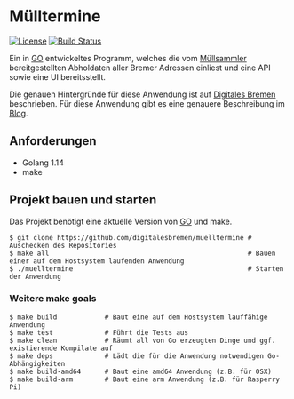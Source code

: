 # Mülltermine

[![License](https://img.shields.io/badge/License-Apache%202.0-blue.svg)](https://opensource.org/licenses/Apache-2.0)
[![Build Status](https://travis-ci.org/digitalesbremen/muelltermine.svg?branch=master)](https://travis-ci.org/digitalesbremen/muelltermine)

Ein in [GO](https://golang.org/) entwickeltes Programm, welches die vom 
[Müllsammler](https://github.com/digitalesbremen/muellsammler) bereitgestellten Abholdaten aller
Bremer Adressen einliest und eine API sowie eine UI bereitsstellt.

Die genauen Hintergründe für diese Anwendung ist auf [Digitales Bremen](https://digitalesbremen.github.io/) beschrieben. 
Für diese Anwendung gibt es eine genauere Beschreibung im [Blog](https://github.com/digitalesbremen/digitalesbremen.github.io/blob/master/blog.md).

## Anforderungen

* Golang 1.14
* make

## Projekt bauen und starten

Das Projekt benötigt eine aktuelle Version von [GO](https://golang.org/) und make. 

```ssh
$ git clone https://github.com/digitalesbremen/muelltermine # Auschecken des Repositories
$ make all                                                  # Bauen einer auf dem Hostsystem laufenden Anwendung
$ ./muelltermine                                            # Starten der Anwendung
```

### Weitere make goals

```
$ make build            # Baut eine auf dem Hostsystem lauffähige Anwendung
$ make test             # Führt die Tests aus
$ make clean            # Räumt all von Go erzeugten Dinge und ggf. existierende Kompilate auf
$ make deps             # Lädt die für die Anwendung notwendigen Go-Abhängigkeiten
$ make build-amd64      # Baut eine amd64 Anwendung (z.B. für OSX)
$ make build-arm        # Baut eine arm Anwendung (z.B. für Rasperry Pi)
```